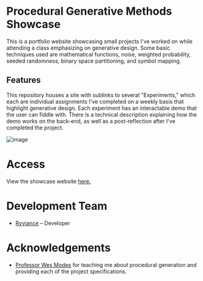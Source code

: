 # Procedural Generative Methods Showcase
This is a portfolio website showcasing small projects I've worked on while attending a class emphasizing on generative design. Some basic techniques used are mathematical functions, noise, weighted probability, seeded randomness, binary space partitioning, and symbol mapping. 

## Features
This repository houses a site with sublinks to several "Experiments," which each are individual assignments I've completed on a weekly basis that highlight generative design. Each experiment has an interactable demo that the user can fiddle with. There is a technical description explaining how the demo works on the back-end, as well as a post-reflection after I've completed the project. 

![image](https://github.com/user-attachments/assets/99ec163c-1404-4539-85ac-041ee66c9bb7)
# Access
View the showcase website [here.](https://ryviance.github.io/Generative-Methods-Portfolio/)
# Development Team
- [Ryviance](https://github.com/ryviance) – Developer
# Acknowledgements
- [Professor Wes Modes](https://github.com/wmodes?tab=overview&from=2025-04-01&to=2025-04-22) for teaching me about procedural generation and providing each of the project specifications.
